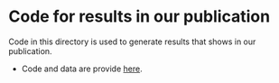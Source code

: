 # Code for results in our publication

Code in this directory is used to generate results that shows in our publication.

* Code and data are provide [here](https://drive.google.com/open?id=1ZbideaS7bWp9ZsWSW0akLt_W0BN4X9n2). 






